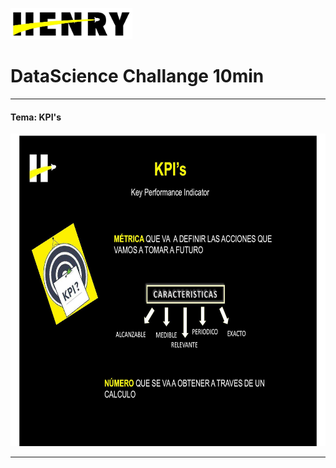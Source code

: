 <p align="left">
  <img height="50" src="./logohenry.jpg" />
</p>

# DataScience Challange 10min

<hr>

<h4> Tema: KPI's </h4>


<p align="center">
  <img height="500" src="./Clase/Slides/Slide02.jpg" />
</p>

<hr>
<p>
  <a href='https://vimeo.com/730619141'  height="250" </a>
</p>